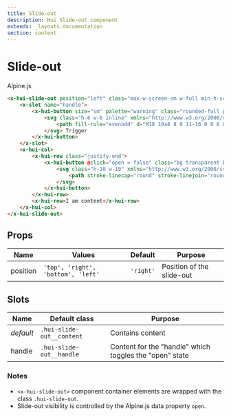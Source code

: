 ```yaml
---
title: Slide-out
description: Hui Slide-out component
extends: _layouts.documentation
section: content
---
```


# Slide-out
<span class="inline-block px-2 bg-gradient-to-br from-orange-500 to-pink-600 rounded-lg font-semibold">Alpine.js</span>


```html
<x-hui-slide-out position="left" class="max-w-screen-sm w-full min-h-screen z-40 p-8 font-bold text-lg text-white bg-yellow-400 ease-linear duration-200">
    <x-slot name="handle">
        <x-hui-button size="sm" palette="warning" class="rounded-full px-2">
            <svg class="h-6 w-6 inline" xmlns="http://www.w3.org/2000/svg" viewBox="0 0 20 20" fill="currentColor">
                <path fill-rule="evenodd" d="M18 10a8 8 0 11-16 0 8 8 0 0116 0zm-7-4a1 1 0 11-2 0 1 1 0 012 0zM9 9a1 1 0 000 2v3a1 1 0 001 1h1a1 1 0 100-2v-3a1 1 0 00-1-1H9z" clip-rule="evenodd" />
            </svg> Trigger
        </x-hui-button>
    </x-slot>
    <x-hui-col>
        <x-hui-row class="justify-end">
            <x-hui-button @click="open = false" class="bg-transparent border-0 hover:text-yellow-100">
                <svg class="h-10 w-10" xmlns="http://www.w3.org/2000/svg" fill="none" viewBox="0 0 24 24" stroke="currentColor">
                    <path stroke-linecap="round" stroke-linejoin="round" stroke-width="2" d="M10 14l2-2m0 0l2-2m-2 2l-2-2m2 2l2 2m7-2a9 9 0 11-18 0 9 9 0 0118 0z" />
                </svg>
            </x-hui-button>
        </x-hui-row>
        <x-hui-row>I am content</x-hui-row>
    </x-hui-col>
</x-hui-slide-out>
```

## Props
| Name | Values | Default | Purpose |
|---|---|---|---|
| position | `'top', 'right', 'bottom', 'left'` | `'right'` | Position of the slide-out |

## Slots
| Name | Default class | Purpose |
|---|---|---|
| _default_ | `.hui-slide-out__content` | Contains content |
| handle | `.hui-slide-out__handle` | Content for the "handle" which toggles the "open" state |

### Notes
* `<x-hui-slide-out>` component container elements are wrapped with the class `.hui-slide-out`.
* Slide-out visibility is controlled by the Alpine.js data property `open`.